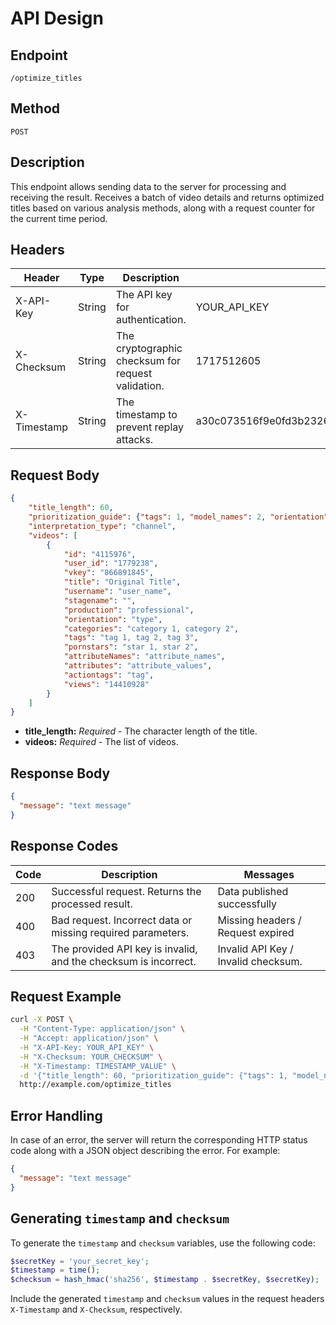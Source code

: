 # API Design

## Endpoint

`/optimize_titles`

## Method

`POST`

## Description

This endpoint allows sending data to the server for processing and receiving the result.
Receives a batch of video details and returns optimized titles based on various analysis methods, along with a request counter for the current time period.

## Headers

| Header        | Type    | Description                              | Values                                                            |
|---------------|---------|------------------------------------------|-------------------------------------------------------------------|
| X-API-Key     | String  | The API key for authentication.          | YOUR_API_KEY                                                      |
| X-Checksum    | String  | The cryptographic checksum for request validation. | 1717512605                                                        |
| X-Timestamp   | String  | The timestamp to prevent replay attacks. | a30c073516f9e0fd3b2326fe1f6a7dbc610534838c07b61dc28c70e31df06683  |

## Request Body

```json
{
    "title_length": 60,
    "prioritization_guide": {"tags": 1, "model_names": 2, "orientation": 3},
    "interpretation_type": "channel",
    "videos": [
        {
            "id": "4115976",
            "user_id": "1779238",
            "vkey": "866891845",
            "title": "Original Title",
            "username": "user_name",
            "stagename": "",
            "production": "professional",
            "orientation": "type",
            "categories": "category 1, category 2",
            "tags": "tag 1, tag 2, tag 3",
            "pornstars": "star 1, star 2",
            "attributeNames": "attribute_names",
            "attributes": "attribute_values",
            "actiontags": "tag",
            "views": "14410928"
        }
    ]
}
```
- **title_length:** *Required* - The character length of the title.
- **videos:** *Required* - The list of videos.

## Response Body

```json
{
  "message": "text message"
}
```

## Response Codes

| Code | Description                                                                    | Messages                            |
|------|--------------------------------------------------------------------------------|-------------------------------------|
| 200  | Successful request. Returns the processed result.                              | Data published successfully                                  |
| 400  | Bad request. Incorrect data or missing required parameters.                    | Missing headers / Request expired   |
| 403  | The provided API key is invalid, and the checksum is incorrect. | Invalid API Key / Invalid checksum. |

## Request Example

```bash
curl -X POST \
  -H "Content-Type: application/json" \
  -H "Accept: application/json" \
  -H "X-API-Key: YOUR_API_KEY" \
  -H "X-Checksum: YOUR_CHECKSUM" \
  -H "X-Timestamp: TIMESTAMP_VALUE" \
  -d '{"title_length": 60, "prioritization_guide": {"tags": 1, "model_names": 2, "orientation": 3}, "interpretation_type": "channel", "videos": [{"id": "4115976", "user_id": "1779238", "vkey": "866891845", "title": "Original Title", "username": "user_name", "stagename": "", "production": "professional", "orientation": "type", "categories": "category 1, category 2", "tags": "tag 1, tag 2, tag 3", "pornstars": "star 1, star 2", "attributeNames": "attribute_names", "attributes": "attribute_values", "actiontags": "tag", "views": "14410928"}]}' \
  http://example.com/optimize_titles
```

## Error Handling

In case of an error, the server will return the corresponding HTTP status code along with a JSON object describing the error. For example:

```json
{
  "message": "text message"
}
```

## Generating `timestamp` and `checksum`

To generate the `timestamp` and `checksum` variables, use the following code:

```php
$secretKey = 'your_secret_key';
$timestamp = time();
$checksum = hash_hmac('sha256', $timestamp . $secretKey, $secretKey);
```

Include the generated `timestamp` and `checksum` values in the request headers `X-Timestamp` and `X-Checksum`, respectively.